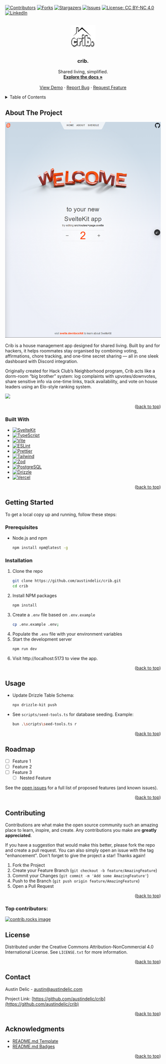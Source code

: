 <!-- Improved compatibility of back to top link: See: https://github.com/othneildrew/Best-README-Template/pull/73 -->

<a id="readme-top"></a>

<!--
*** Thanks for checking out the Best-README-Template. If you have a suggestion
*** that would make this better, please fork the repo and create a pull request
*** or simply open an issue with the tag "enhancement".
*** Don't forget to give the project a star!
*** Thanks again! Now go create something AMAZING! :D
-->

<!-- PROJECT SHIELDS -->
<!--
*** I'm using markdown "reference style" links for readability.
*** Reference links are enclosed in brackets [ ] instead of parentheses ( ).
*** See the bottom of this document for the declaration of the reference variables
*** for contributors-url, forks-url, etc. This is an optional, concise syntax you may use.
*** https://www.markdownguide.org/basic-syntax/#reference-style-links
-->

[![Contributors][contributors-shield]][contributors-url]
[![Forks][forks-shield]][forks-url]
[![Stargazers][stars-shield]][stars-url]
[![Issues][issues-shield]][issues-url]
[![License: CC BY-NC 4.0][license-shield]][license-url]
[![LinkedIn][linkedin-shield]][linkedin-url]

<!-- PROJECT LOGO -->
<br />
<div align="center">
  <a href="https://github.com/austindelic/crib">
    <img src="images/logo.png" alt="Logo" width="80" height="80">
  </a>

<h3 align="center">crib.</h3>

  <p align="center">
    Shared living, simplified.
    <br />
    <a href="https://github.com/austindelic/crib"><strong>Explore the docs »</strong></a>
    <br />
    <br />
    <a href="https://crib-peach.vercel.app/">View Demo</a>
    &middot;
    <a href="https://github.com/austindelic/crib/issues/new?labels=bug&template=bug-report---.md">Report Bug</a>
    &middot;
    <a href="https://github.com/austindelic/crib/issues/new?labels=enhancement&template=feature-request---.md">Request Feature</a>
  </p>
</div>

<!-- TABLE OF CONTENTS -->
<details>
  <summary>Table of Contents</summary>
  <ol>
    <li>
      <a href="#about-the-project">About The Project</a>
      <ul>
        <li><a href="#built-with">Built With</a></li>
      </ul>
    </li>
    <li>
      <a href="#getting-started">Getting Started</a>
      <ul>
        <li><a href="#prerequisites">Prerequisites</a></li>
        <li><a href="#installation">Installation</a></li>
      </ul>
    </li>
    <li><a href="#usage">Usage</a></li>
    <li><a href="#roadmap">Roadmap</a></li>
    <li><a href="#contributing">Contributing</a></li>
    <li><a href="#license">License</a></li>
    <li><a href="#contact">Contact</a></li>
    <li><a href="#acknowledgments">Acknowledgments</a></li>
  </ol>
</details>

<!-- ABOUT THE PROJECT -->

## About The Project

[![Product Name Screen Shot][product-screenshot]](https://crib-peach.vercel.app/)

Crib is a house management app designed for shared living. Built by and for hackers, it helps roommates stay organised by combining voting, affirmations, chore tracking, and one-time secret sharing — all in one sleek dashboard with Discord integration.

Originally created for Hack Club’s Neighborhood program, Crib acts like a dorm-room “big brother” system: log complaints with upvotes/downvotes, share sensitive info via one-time links, track availability, and vote on house leaders using an Elo-style ranking system.

![](https://github-readme-stats.hackclub.dev/api/wakatime?username=1514&api_domain=hackatime.hackclub.com&theme=tokyonight&custom_title=Hackatime+Stats&layout=compact&cache_seconds=0&langs_count=8)

<p align="right">(<a href="#readme-top">back to top</a>)</p>

### Built With

- [![SvelteKit][SvelteKit]][SvelteKit-url]
- [![TypeScript][TypeScript]][Typescript-url]
- [![Vite][Vite]][Vite-url]
- [![ESLint][ESLint]][ESLint-url]
- [![Prettier][Prettier]][Prettier-url]
- [![Tailwind][Tailwind]][Tailwind-url]
- [![Zod][Zod]][Zod-url]
- [![PostgreSQL][PostgreSQL]][PostgreSQL-url]
- [![Drizzle][Drizzle]][Drizzle-url]
- [![Vercel][Vercel]][Vercel-url]

<p align="right">(<a href="#readme-top">back to top</a>)</p>

<!-- GETTING STARTED -->

## Getting Started

To get a local copy up and running, follow these steps:

### Prerequisites

- Node.js and npm
  ```sh
  npm install npm@latest -g
  ```

### Installation

1. Clone the repo
   ```sh
   git clone https://github.com/austindelic/crib.git
   cd crib
   ```
2. Install NPM packages
   ```sh
   npm install
   ```
3. Create a `.env` file based on `.env.example`
   ```sh
   cp .env.example .env;
   ```
4. Populate the `.env` file with your environment variables
5. Start the development server
   ```sh
   npm run dev
   ```
6. Visit http://localhost:5173 to view the app.

<p align="right">(<a href="#readme-top">back to top</a>)</p>

<!-- USAGE EXAMPLES -->

## Usage

- Update Drizzle Table Schema:

  ```sh
  npx drizzle-kit push
  ```

- See `scripts/seed-tools.ts` for database seeding.
  Example:
  ```sh
  bun .\scripts\seed-tools.ts r
  ```

<p align="right">(<a href="#readme-top">back to top</a>)</p>

<!-- ROADMAP -->

## Roadmap

- [ ] Feature 1
- [ ] Feature 2
- [ ] Feature 3
  - [ ] Nested Feature

See the [open issues](https://github.com/austindelic/crib/issues) for a full list of proposed features (and known issues).

<p align="right">(<a href="#readme-top">back to top</a>)</p>

<!-- CONTRIBUTING -->

## Contributing

Contributions are what make the open source community such an amazing place to learn, inspire, and create. Any contributions you make are **greatly appreciated**.

If you have a suggestion that would make this better, please fork the repo and create a pull request. You can also simply open an issue with the tag "enhancement".
Don't forget to give the project a star! Thanks again!

1. Fork the Project
2. Create your Feature Branch (`git checkout -b feature/AmazingFeature`)
3. Commit your Changes (`git commit -m 'Add some AmazingFeature'`)
4. Push to the Branch (`git push origin feature/AmazingFeature`)
5. Open a Pull Request

<p align="right">(<a href="#readme-top">back to top</a>)</p>

### Top contributors:

<a href="https://github.com/austindelic/crib/graphs/contributors">
  <img src="https://contrib.rocks/image?repo=austindelic/crib" alt="contrib.rocks image" />
</a>

<!-- LICENSE -->

## License

Distributed under the Creative Commons Attribution-NonCommercial 4.0 International License. See `LICENSE.txt` for more information.

<p align="right">(<a href="#readme-top">back to top</a>)</p>

<!-- CONTACT -->

## Contact

Austin Delic - austin@austindelic.com

Project Link: [https://github.com/austindelic/crib](https://github.com/austindelic/crib)

<p align="right">(<a href="#readme-top">back to top</a>)</p>

<!-- ACKNOWLEDGMENTS -->

## Acknowledgments

- [README.md Template](https://github.com/othneildrew/Best-README-Template)
- [README.md Badges](https://github.com/alexandresanlim/Badges4-README.md-Profile)

<p align="right">(<a href="#readme-top">back to top</a>)</p>

<!-- MARKDOWN LINKS & IMAGES -->
<!-- https://www.markdownguide.org/basic-syntax/#reference-style-links -->

[contributors-shield]: https://img.shields.io/github/contributors/austindelic/crib.svg?style=for-the-badge
[contributors-url]: https://github.com/austindelic/crib/graphs/contributors
[forks-shield]: https://img.shields.io/github/forks/austindelic/crib.svg?style=for-the-badge
[forks-url]: https://github.com/austindelic/crib/network/members
[stars-shield]: https://img.shields.io/github/stars/austindelic/crib.svg?style=for-the-badge
[stars-url]: https://github.com/austindelic/crib/stargazers
[issues-shield]: https://img.shields.io/github/issues/austindelic/crib.svg?style=for-the-badge
[issues-url]: https://github.com/austindelic/crib/issues
[license-shield]: https://img.shields.io/badge/license-CC--BY--NC%204.0-lightgrey?style=for-the-badge
[license-url]: https://github.com/austindelic/crib/blob/master/LICENSE.txt
[linkedin-shield]: https://img.shields.io/badge/-LinkedIn-black.svg?style=for-the-badge&logo=linkedin&colorB=555
[linkedin-url]: https://linkedin.com/in/austindelic
[product-screenshot]: images/screenshot.png
[SvelteKit]: https://img.shields.io/badge/SvelteKit-FF3E00?style=for-the-badge&logo=Svelte&logoColor=white
[SvelteKit-url]: https://svelte.dev/
[TypeScript]: https://img.shields.io/badge/TypeScript-007ACC?style=for-the-badge&logo=typescript&logoColor=white
[Typescript-url]: https://www.typescriptlang.org/
[Vercel]: https://img.shields.io/badge/Vercel-000000?style=for-the-badge&logo=vercel&logoColor=white
[Vercel-url]: https://vercel.com/home
[PostgreSQL]: https://img.shields.io/badge/PostgreSQL-316192?style=for-the-badge&logo=postgresql&logoColor=white
[PostgreSQL-url]: https://www.postgresql.org/
[Drizzle]: https://img.shields.io/badge/drizzle-C5F74F?style=for-the-badge&logo=drizzle&logoColor=black
[Drizzle-url]: https://orm.drizzle.team/
[Tailwind]: https://img.shields.io/badge/Tailwind_CSS-38B2AC?style=for-the-badge&logo=tailwind-css&logoColor=white
[Tailwind-url]: https://tailwindcss.com/
[ESLint]: https://img.shields.io/badge/eslint-3A33D1?style=for-the-badge&logo=eslint&logoColor=white
[ESLint-url]: https://eslint.org/
[Prettier]: https://img.shields.io/badge/prettier-1A2C34?style=for-the-badge&logo=prettier&logoColor=F7BA3E
[Prettier-url]: https://prettier.io/
[Zod]: https://img.shields.io/badge/Zod-000000?style=for-the-badge&logo=zod&logoColor=3068B7
[Zod-url]: https://zod.dev/
[Vite]: https://img.shields.io/badge/Vite-B73BFE?style=for-the-badge&logo=vite&logoColor=FFD62E
[Vite-url]: https://vite.dev/
